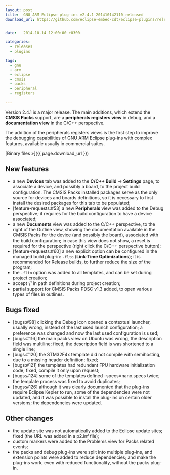 ```yaml
---
layout: post
title:  GNU ARM Eclipse plug-ins v2.4.1-201410142110 released
download_url: https://github.com/eclipse-embed-cdt/eclipse-plugins/releases/tag/v2.4.1-201410142110


date:   2014-10-14 12:00:00 +0300

categories:
  - releases
  - plugins

tags:
  - gnu
  - arm
  - eclipse
  - cmsis
  - packs
  - peripheral
  - registers

---
```


Version 2.4.1 is a major release. The main additions, which extend the **CMSIS Packs** support, are a **peripherals registers view** in debug, and a **documentation view** in the C/C++ perspective.

The addition of the peripherals registers views is the first step to improve the debugging capabilities of GNU ARM Eclipse plug-ins with complex features, available usually in commercial suites.

[Binary files »]({{ page.download_url }})

## New features

- a new **Devices** tab was added to the **C/C++ Build** → **Settings** page, to associate a device, and possibly a board, to the project build configuration. The CMSIS Packs installed packages serve as the only source for devices and boards definitions, so it is necessary to first install the desired packages for this tab to be populated;
- [feature-requests:#53] a new **Peripherals** view was added to the Debug perspective; it requires for the build configuration to have a device associated;
- a new **Documents** view was added to the C/C++ perspective, to the right of the Outline view, showing the documentation available in the CMSIS Packs for the device (and possibly the board), associated with the build configuration; in case this view does not show, a reset is required for the perspective (right click the C/C++ perspective button);
- [feature-requests:#60] a new explicit option can be configured in the managed build plug-in: `-flto` (**Link-Time Optimizations**); it is recommended for Release builds, to further reduce the size of the program;
- the `-flto` option was added to all templates, and can be set during project creation;
- accept ‘/‘ in path definitions during project creation;
- partial support for CMSIS Packs PDSC v1.3 added, to open various types of files in outlines.

## Bugs fixed

- [bugs:#98] clicking the Debug icon opened a contextual launcher, usually wrong, instead of the last used launch configuration; a preference was changed and now the last used configuration is used;
- [bugs:#116] the main packs view on Ubuntu was wrong, the description field was multiline; fixed, the description field is was shortened to a single line;
- [bugs:#120] the STM32F4x template did not compile with semihosting, due to a missing header definition; fixed;
- [bugs:#121] the templates had redundant FPU hardware initialization code; fixed, compile it only upon request;
- [bugs:#124] some of the templates defined –specs=nano.specs twice; the template process was fixed to avoid duplicates;
- [bugs:#126] although it was clearly documented that the plug-ins require Eclipse Kepler to run, some of the dependencies were not updated, and it was possible to install the plug-ins on certain older versions; the dependencies were updated.

## Other changes

- the update site was not automatically added to the Eclipse update sites; fixed (the URL was added in a p2.inf file);
- custom markers were added to the Problems view for Packs related events;
- the packs and debug plug-ins were split into multiple plug-ins, and extension points were added to reduce dependencies; and make the plug-ins work, even with reduced functionality, without the packs plug-in.
